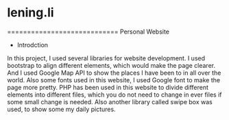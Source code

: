 # lening.li
============================
Personal Website

* Introdction

In this project, I used several libraries for website development. I used bootstrap to align different elements, which would make the page clearer. And I used Google Map API to show the places I have been to in all over the world. Also some fonts used in this website, I used Google font to make the page more pretty. PHP has been used in this website to divide different elements into different files, which you do not need to change in ever files if some small change is needed. Also another library called swipe box was used, to show some my daily pictures.
